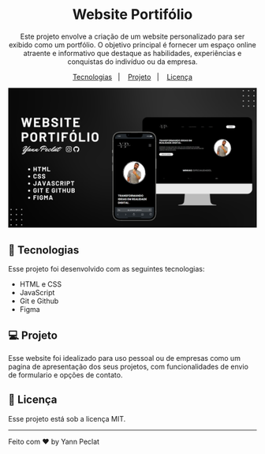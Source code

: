 <h1 align="center"> Website Portifólio </h1>

<p align="center">
Este projeto envolve a criação de um website personalizado para ser exibido como um portfólio. O objetivo principal é fornecer um espaço online atraente e informativo que destaque as habilidades, experiências e conquistas do indivíduo ou da empresa. <br/>
</p>

<p align="center">
  <a href="#-tecnologias">Tecnologias</a>&nbsp;&nbsp;&nbsp;|&nbsp;&nbsp;&nbsp;
  <a href="#-projeto">Projeto</a>&nbsp;&nbsp;&nbsp;|&nbsp;&nbsp;&nbsp;
  <a href="#memo-licença">Licença</a>
</p>

<p align="center">
  <img alt="License" src="images/logo-readme.png">
</p>

## 🚀 Tecnologias

Esse projeto foi desenvolvido com as seguintes tecnologias:

- HTML e CSS
- JavaScript
- Git e Github
- Figma

## 💻 Projeto

Esse website foi idealizado para uso pessoal ou de empresas como um pagina de apresentação dos seus projetos, com funcionalidades de envio de formulario e opções de contato.

## :memo: Licença

Esse projeto está sob a licença MIT.

---

Feito com ♥ by Yann Peclat
